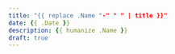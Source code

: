 ```yaml
---
title: "{{ replace .Name "-" " " | title }}"
date: {{ .Date }}
description: {{ humanize .Name }}
draft: true
---
```


